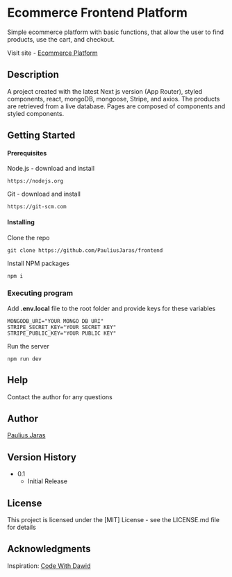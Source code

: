 # Ecommerce Frontend Platform

Simple ecommerce platform with basic functions, that allow the user to find products, use the cart, and checkout. 

Visit site - [Ecommerce Platform](https://frontend-ojufxl427-pauliusjaras.vercel.app/)

## Description

A project created with the latest Next js version (App Router), styled components, react, mongoDB, mongoose, Stripe, and axios. The products are retrieved from a live database. Pages are composed of components and styled components. 

## Getting Started

#### Prerequisites
Node.js - download and install

```
https://nodejs.org
```

Git - download and install

```
https://git-scm.com
```
#### Installing

Clone the repo

```
git clone https://github.com/PauliusJaras/frontend
```

Install NPM packages

```
npm i
```

### Executing program

Add **.env.local** file to the root folder and provide keys for these variables

```
MONGODB_URI="YOUR MONGO DB URI"
STRIPE_SECRET_KEY="YOUR SECRET KEY"
STRIPE_PUBLIC_KEY="YOUR PUBLIC KEY"
```

Run the server

```
npm run dev
```

## Help

Contact the author for any questions 

## Author

[Paulius Jaras](https://www.linkedin.com/in/paulius-jaras/)

## Version History

* 0.1
    * Initial Release

## License

This project is licensed under the [MIT] License - see the LICENSE.md file for details

## Acknowledgments

Inspiration: [Code With Dawid](https://github.com/dejwid/)
